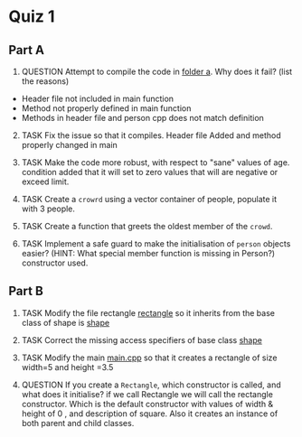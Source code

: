Quiz 1
======

Part A
------

1) QUESTION Attempt to compile the code in [folder a](./a). Why does it fail? (list the reasons)
- Header file not included in main function
- Method not properly defined in main function
- Methods in header file and person cpp does not match definition

2) TASK Fix the issue so that it compiles.
Header file Added and method properly changed in main

3) TASK Make the code more robust, with respect to "sane" values of age.
condition added that it will set to zero values that will are negative or exceed limit.

4) TASK Create a `crowrd` using a vector container of people, populate it with 3 people.

5) TASK Create a function that greets the oldest member of the `crowd`.

6) TASK Implement a safe guard to make the initialisation of `person` objects easier? (HINT: What special member function is missing in Person?)
constructor used.

Part B
------

1) TASK Modify the file rectangle [rectangle](./b/rectangle.h) so it inherits from the base class of shape is [shape](./b/shape.h)

2) TASK Correct the missing access specifiers of base class [shape](./b/shape.h)

3) TASK Modify the main [main.cpp](./b/main.cpp) so that it creates a rectangle of size width=5 and height =3.5

4) QUESTION If you create a `Rectangle`, which constructor is called, and what does it initialise?
if we call Rectangle we will call the rectangle constructor. Which is the default constructor  with values of width & height of 0 , and description of square.
Also it creates an instance of both parent and child classes.


